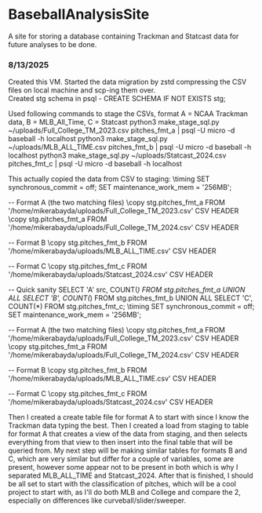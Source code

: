 # BaseballAnalysisSite
A site for storing a database containing Trackman and Statcast data for future analyses to be done.

### 8/13/2025
Created this VM.  Started the data migration by zstd compressing the CSV files on local machine and scp-ing them over.  
Created stg schema in psql - CREATE SCHEMA IF NOT EXISTS stg;

Used following commands to stage the CSVs, format A = NCAA Trackman data, B = MLB_All_Time, C = Statcast
python3 make_stage_sql.py ~/uploads/Full_College_TM_2023.csv pitches_fmt_a | psql -U micro -d baseball -h localhost
python3 make_stage_sql.py ~/uploads/MLB_ALL_TIME.csv pitches_fmt_b | psql -U micro -d baseball -h localhost
python3 make_stage_sql.py ~/uploads/Statcast_2024.csv pitches_fmt_c | psql -U micro -d baseball -h localhost

This actually copied the data from CSV to staging:
\timing
SET synchronous_commit = off;
SET maintenance_work_mem = '256MB';

-- Format A (the two matching files)
\copy stg.pitches_fmt_a FROM '/home/mikerabayda/uploads/Full_College_TM_2023.csv' CSV HEADER
\copy stg.pitches_fmt_a FROM '/home/mikerabayda/uploads/Full_College_TM_2024.csv' CSV HEADER

-- Format B
\copy stg.pitches_fmt_b FROM '/home/mikerabayda/uploads/MLB_ALL_TIME.csv' CSV HEADER

-- Format C
\copy stg.pitches_fmt_c FROM '/home/mikerabayda/uploads/Statcast_2024.csv' CSV HEADER

-- Quick sanity
SELECT 'A' src, COUNT(*) FROM stg.pitches_fmt_a
UNION ALL SELECT 'B', COUNT(*) FROM stg.pitches_fmt_b
UNION ALL SELECT 'C', COUNT(*) FROM stg.pitches_fmt_c;
\timing
SET synchronous_commit = off;
SET maintenance_work_mem = '256MB';

-- Format A (the two matching files)
\copy stg.pitches_fmt_a FROM '/home/mikerabayda/uploads/Full_College_TM_2023.csv' CSV HEADER
\copy stg.pitches_fmt_a FROM '/home/mikerabayda/uploads/Full_College_TM_2024.csv' CSV HEADER

-- Format B
\copy stg.pitches_fmt_b FROM '/home/mikerabayda/uploads/MLB_ALL_TIME.csv' CSV HEADER

-- Format C
\copy stg.pitches_fmt_c FROM '/home/mikerabayda/uploads/Statcast_2024.csv' CSV HEADER

Then I created a create table file for format A to start with since I know the Trackman data typing the best. Then I created a load from staging to table for format A that creates a view of the data from staging, and then selects everything from that view to then insert into the final table that will be queried from.  My next step will be making similar tables for formats B and C, which are very similar but differ for a couple of variables, some are present, however some appear not to be present in both which is why I separated MLB_ALL_TIME and Statcast_2024. After that is finished, I should be all set to start with the classification of pitches, which will be a cool project to start with, as I'll do both MLB and College and compare the 2, especially on differences like curveball/slider/sweeper. 

